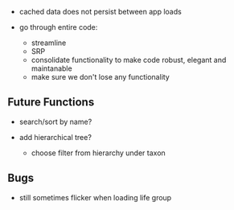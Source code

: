 + cached data does not persist between app loads

+ go through entire code:
  + streamline
  + SRP
  + consolidate functionality to make code robust, elegant and maintanable
  + make sure we don't lose any functionality

## Future Functions
+ search/sort by name?

+ add hierarchical tree?
  + choose filter from hierarchy under taxon

## Bugs
+ still sometimes flicker when loading life group

